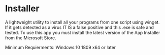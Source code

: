 # Installer
A lightweight utility to install all your programs from one script using winget.
If it gets detected as a virus IT IS a false positive and this .exe is safe and tested.
To use this app you must install the latest version of the App Installer from the Microsoft Store.

Minimum Requierments:
Windows 10 1809 x64 or later
